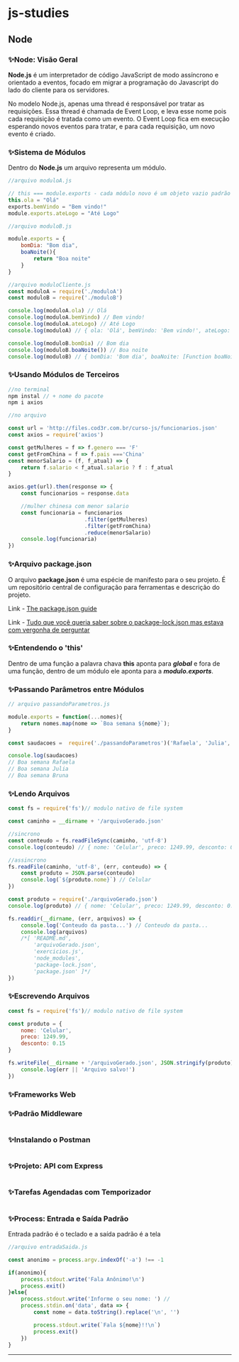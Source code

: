 # js-studies

## Node

### ✨Node: Visão Geral

**Node.js** é um interpretador de código JavaScript de modo assíncrono e orientado a eventos, focado em migrar a programação do Javascript do lado do cliente para os servidores.

No modelo Node.js, apenas uma thread é responsável por tratar as requisições. Essa thread é chamada de Event Loop, e leva esse nome pois cada requisição é tratada como um evento. O Event Loop fica em execução esperando novos eventos para tratar, e para cada requisição, um novo evento é criado.


### ✨Sistema de Módulos

Dentro do **Node.js** um arquivo representa um módulo.

```javascript
//arquivo moduloA.js

// this === module.exports - cada módulo novo é um objeto vazio padrão
this.ola = "Olá"
exports.bemVindo = "Bem vindo!"
module.exports.ateLogo = "Até Logo"
```

```javascript
//arquivo moduloB.js

module.exports = {
    bomDia: "Bom dia",
    boaNoite(){
        return "Boa noite"
    }
}
```

```javascript
//arquivo moduloCliente.js
const moduloA = require('./moduloA')
const moduloB = require('./moduloB')

console.log(moduloA.ola) // Olá
console.log(moduloA.bemVindo) // Bem vindo!
console.log(moduloA.ateLogo) // Até Logo
console.log(moduloA) // { ola: 'Olá', bemVindo: 'Bem vindo!', ateLogo: 'Até Logo'}

console.log(moduloB.bomDia) // Bom dia
console.log(moduloB.boaNoite()) // Boa noite
console.log(moduloB) // { bomDia: 'Bom dia', boaNoite: [Function boaNoite] }

```

### ✨Usando Módulos de Terceiros

```javascript
//no terminal
npm instal // + nome do pacote
npm i axios
```

```javascript
//no arquivo

const url = 'http://files.cod3r.com.br/curso-js/funcionarios.json'
const axios = require('axios')

const getMulheres = f => f.genero === 'F'
const getFromChina = f => f.pais ==='China'
const menorSalario = (f, f_atual) => {
    return f.salario < f_atual.salario ? f : f_atual
}

axios.get(url).then(response => {
    const funcionarios = response.data

    //mulher chinesa com menor salario
    const funcionaria = funcionarios
                        .filter(getMulheres)
                        .filter(getFromChina)
                        .reduce(menorSalario)
    console.log(funcionaria)
})
```

### ✨Arquivo package.json

O arquivo **package.json** é uma espécie de manifesto para o seu projeto. É um repositório central de configuração para ferramentas e descrição do projeto.

Link - [The package.json guide
](https://flaviocopes.com/package-json/)

Link - [Tudo que você queria saber sobre o package-lock.json mas estava com vergonha de perguntar
](https://medium.com/trainingcenter/tudo-que-voc%C3%AA-queria-saber-sobre-o-package-lock-json-mas-estava-com-vergonha-de-perguntar-e70589f2855f)

### ✨Entendendo o 'this'
Dentro de uma função a palavra chava **this** aponta para ***global*** e fora de uma função, dentro de um módulo ele aponta para a ***modulo.exports***.

### ✨Passando Parâmetros entre Módulos

```javascript
// arquivo passandoParametros.js

module.exports = function(...nomes){
    return nomes.map(nome => `Boa semana ${nome}`);
}
```

```javascript
const saudacoes =  require('./passandoParametros')('Rafaela', 'Julia', 'Bruna')

console.log(saudacoes)
// Boa semana Rafaela
// Boa semana Julia
// Boa semana Bruna
```

### ✨Lendo Arquivos

```javascript
const fs = require('fs')// modulo nativo de file system

const caminho = __dirname + '/arquivoGerado.json'

//sincrono
const conteudo = fs.readFileSync(caminho, 'utf-8')
console.log(conteudo) // { nome: 'Celular', preco: 1249.99, desconto: 0.15 }

//assincrono
fs.readFile(caminho, 'utf-8', (err, conteudo) => {
    const produto = JSON.parse(conteudo)
    console.log(`${produto.nome}`) // Celular
})

const produto = require('./arquivoGerado.json')
console.log(produto) // { nome: 'Celular', preco: 1249.99, desconto: 0.15 }

fs.readdir(__dirname, (err, arquivos) => {
    console.log('Conteudo da pasta...') // Conteudo da pasta...
    console.log(arquivos)
    /*[ 'README.md',
        'arquivoGerado.json',
        'exercicios.js',
        'node_modules',
        'package-lock.json',
        'package.json' ]*/
})
```

### ✨Escrevendo Arquivos

```javascript
const fs = require('fs')// modulo nativo de file system

const produto = {
    nome: 'Celular',
    preco: 1249.99,
    desconto: 0.15
}

fs.writeFile(__dirname + '/arquivoGerado.json', JSON.stringify(produto), err => {
    console.log(err || 'Arquivo salvo!')
})
```

### ✨Frameworks Web


### ✨Padrão Middleware 

```javascript
```

### ✨Instalando o Postman

```javascript
```

### ✨Projeto: API com Express

```javascript
```

### ✨Tarefas Agendadas com Temporizador

```javascript
```

### ✨Process: Entrada e Saída Padrão
Entrada padrão é o teclado e a saída padrão é a tela

```javascript
//arquivo entradaSaida.js

const anonimo = process.argv.indexOf('-a') !== -1

if(anonimo){
    process.stdout.write('Fala Anônimo!\n')
    process.exit()
}else{
    process.stdout.write('Informe o seu nome: ') // 
    process.stdin.on('data', data => {
        const nome = data.toString().replace('\n', '')

        process.stdout.write(`Fala ${nome}!!\n`)
        process.exit()
    })
}
```

---

